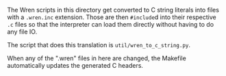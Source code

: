 The Wren scripts in this directory get converted to C string literals into files
with a `.wren.inc` extension. Those are then `#include`d into their respective
`.c` files so that the interpreter can load them directly without having to do
any file IO.

The script that does this translation is `util/wren_to_c_string.py`.

When any of the ".wren" files in here are changed, the Makefile automatically
updates the generated C headers.
